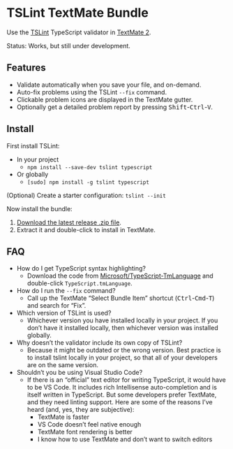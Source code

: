 # TSLint TextMate Bundle

Use the [TSLint](https://palantir.github.io/tslint/) TypeScript validator in [TextMate 2](https://github.com/textmate/textmate).

Status: Works, but still under development.

## Features

* Validate automatically when you save your file, and on-demand.
* Auto-fix problems using the TSLint `--fix` command.
* Clickable problem icons are displayed in the TextMate gutter.
* Optionally get a detailed problem report by pressing <kbd>Shift</kbd>-<kbd>Ctrl</kbd>-<kbd>V</kbd>.

## Install

First install TSLint:

* In your project
  * `npm install --save-dev tslint typescript`
* Or globally
  * `[sudo] npm install -g tslint typescript`

(Optional) Create a starter configuration: `tslint --init`

Now install the bundle:

1. [Download the latest release .zip file](https://github.com/natesilva/tslint.tmbundle/releases/latest).
2. Extract it and double-click to install in TextMate.

## FAQ

* How do I get TypeScript syntax highlighting?
    * Download the code from [Microsoft/TypeScript-TmLanguage](https://github.com/Microsoft/TypeScript-TmLanguage)
      and double-click `TypeScript.tmLanguage`.
* How do I run the `--fix` command?
    * Call up the TextMate “Select Bundle Item” shortcut (<kbd>Ctrl</kbd>-<kbd>Cmd</kbd>-<kbd>T</kbd>)
      and search for “Fix”.
* Which version of TSLint is used?
    * Whichever version you have installed locally in your project. If you don’t
      have it installed locally, then whichever version was installed globally.
* Why doesn’t the validator include its own copy of TSLint?
    * Because it might be outdated or the wrong version. Best practice is to install
      tslint locally in your project, so that all of your developers are on the same
      version.
* Shouldn’t you be using Visual Studio Code?
    * If there is an “official” text editor for writing TypeScript, it would have to be
      VS Code. It includes rich Intellisense auto-completion and is itself written in
      TypeScript. But some developers prefer TextMate, and they need linting support. Here
      are some of the reasons I’ve heard (and, yes, they are subjective):
        * TextMate is faster
        * VS Code doesn’t feel native enough
        * TextMate font rendering is better
        * I know how to use TextMate and don’t want to switch editors
